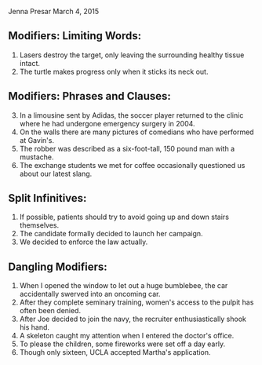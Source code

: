 Jenna Presar
March 4, 2015

## Modifiers: Limiting Words:

1. Lasers destroy the target, only leaving the surrounding healthy tissue intact.
2. The turtle makes progress only when it sticks its neck out.

## Modifiers: Phrases and Clauses:

3. In a limousine sent by Adidas, the soccer player returned to the clinic where he had undergone emergency surgery in 2004.
4. On the walls there are many pictures of comedians who have performed at Gavin's.
5. The robber was described as a six-foot-tall, 150 pound man with a mustache.
6. The exchange students we met for coffee occasionally questioned us about our latest slang.

## Split Infinitives:

1. If possible, patients should try to avoid going up and down stairs themselves.
2. The candidate formally decided to launch her campaign.
3. We decided to enforce the law actually.

## Dangling Modifiers:

1. When I opened the window to let out a huge bumblebee, the car accidentally swerved into an oncoming car.
2. After they complete seminary training, women's access to the pulpit has often been denied.
3. After Joe decided to join the navy, the recruiter enthusiastically shook his hand.
4. A skeleton caught my attention when I entered the doctor's office.
5. To please the children, some fireworks were set off a day early.
6. Though only sixteen, UCLA accepted Martha's application.